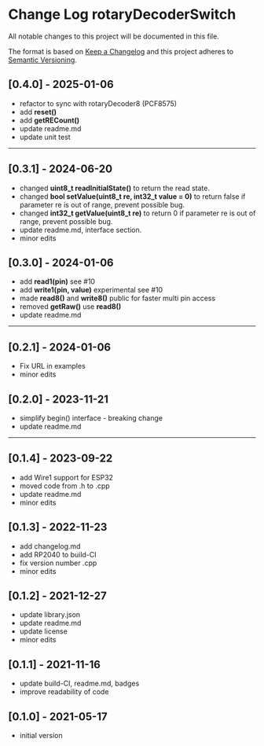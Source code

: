 # Change Log rotaryDecoderSwitch

All notable changes to this project will be documented in this file.

The format is based on [Keep a Changelog](http://keepachangelog.com/)
and this project adheres to [Semantic Versioning](http://semver.org/).


## [0.4.0] - 2025-01-06
- refactor to sync with rotaryDecoder8 (PCF8575)
- add **reset()**
- add **getRECount()**
- update readme.md
- update unit test

----

## [0.3.1] - 2024-06-20
- changed **uint8_t readInitialState()** to return the read state.
- changed **bool setValue(uint8_t re, int32_t value = 0)** to return false 
if parameter re is out of range, prevent possible bug.
- changed **int32_t getValue(uint8_t re)** to return 0 
if parameter re is out of range, prevent possible bug.
- update readme.md, interface section.
- minor edits

## [0.3.0] - 2024-01-06
- add **read1(pin)** see #10
- add **write1(pin, value)** experimental see #10
- made **read8()** and **write8()** public for faster multi pin access
- removed **getRaw()** use **read8()**
- update readme.md

----

## [0.2.1] - 2024-01-06
- Fix URL in examples
- minor edits


## [0.2.0] - 2023-11-21
- simplify begin() interface - breaking change
- update readme.md

----

## [0.1.4] - 2023-09-22
- add Wire1 support for ESP32
- moved code from .h to .cpp
- update readme.md
- minor edits

## [0.1.3] - 2022-11-23
- add changelog.md
- add RP2040 to build-CI
- fix version number .cpp
- minor edits

## [0.1.2] - 2021-12-27
- update library.json
- update readme.md
- update license
- minor edits

## [0.1.1] - 2021-11-16
- update build-CI, readme.md, badges
- improve readability of code

## [0.1.0] - 2021-05-17
- initial version


